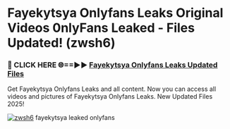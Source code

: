 # Fayekytsya Onlyfans Leaks Original Videos 0nlyFans Leaked - Files Updated! (zwsh6)

<h3>🔴 CLICK HERE 🌐==►► <a href="https://tinyurl.com/ms9xzufz" rel="nofollow">Fayekytsya Onlyfans Leaks Updated Files</a></h3>

Get Fayekytsya Onlyfans Leaks and all content. Now you can access all videos and pictures of Fayekytsya Onlyfans Leaks. New Updated Files 2025!

[![zwsh6](https://i.imgur.com/ppqm5kG.gif)](https://tinyurl.com/ms9xzufz)
fayekytsya leaked onlyfans
